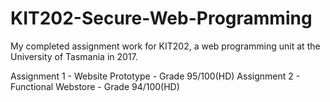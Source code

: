 # KIT202-Secure-Web-Programming
My completed assignment work for KIT202, a web programming unit at the University of Tasmania in 2017.

Assignment 1 - Website Prototype - Grade 95/100(HD) 
Assignment 2 - Functional Webstore - Grade 94/100(HD)
